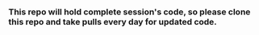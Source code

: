 ### This repo will hold complete session's code, so please clone this repo and take pulls every day for updated code.